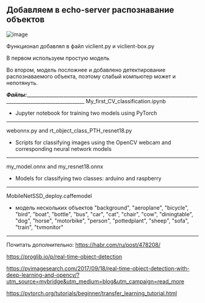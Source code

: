 ## Добавляем в echo-server распознавание объектов
![image](https://github.com/user-attachments/assets/4d69ce2d-bc03-49bd-902f-6e642537e2bc)

Функционал добавлял в файл viclient.py и viclient-box.py

В первом используем простую модель

Во втором, модель посложнее и добавлено детектирование распознаваемого объекта, поэтому слабый компьютер может и непотянуть.


___Файлы:_________________________________________________________________________________________________________
My_first_CV_classification.ipynb
   - Jupyter notebook for training two models using PyTorch
__________________________________________________________________________________  

webonnx.py and rt_object_class_PTH_resnet18.py
 - Scripts for classifying images using the OpenCV webcam and corresponding neural network models
__________________________________________________________________________________  

my_model.onnx and my_resnet18.onnx

- Models for classifying two classes: arduino and raspberry
______________________
MobileNetSSD_deploy.caffemodel
 - модель нескольких объектов "background", "aeroplane", "bicycle", "bird", "boat",
	"bottle", "bus", "car", "cat", "chair", "cow", "diningtable",
	"dog", "horse", "motorbike", "person", "pottedplant", "sheep",
	"sofa", "train", "tvmonitor"
______________
Почитать дополнительно:
  https://habr.com/ru/post/478208/

https://proglib.io/p/real-time-object-detection

https://pyimagesearch.com/2017/09/18/real-time-object-detection-with-deep-learning-and-opencv/?utm_source=mybridge&utm_medium=blog&utm_campaign=read_more

https://pytorch.org/tutorials/beginner/transfer_learning_tutorial.html
